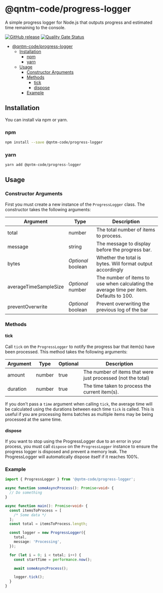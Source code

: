 # @qntm-code/progress-logger

A simple progress logger for Node.js that outputs progress and estimated time remaining to the console.

[![GitHub release](https://img.shields.io/github/release/bameyrick/progress-logger.svg)](https://github.com/bameyrick/progress-logger/releases)
[![Quality Gate Status](https://sonarcloud.io/api/project_badges/measure?project=bameyrick_progress-logger&metric=alert_status)](https://sonarcloud.io/summary/new_code?id=bameyrick_progress-logger)

- [@qntm-code/progress-logger](#qntm-codeprogress-logger)
  - [Installation](#installation)
    - [npm](#npm)
    - [yarn](#yarn)
  - [Usage](#usage)
    - [Constructor Arguments](#constructor-arguments)
    - [Methods](#methods)
      - [tick](#tick)
      - [dispose](#dispose)
    - [Example](#example)

## Installation

You can install via npm or yarn.

### npm

```bash
npm install --save @qntm-code/progress-logger
```

### yarn

```bash
yarn add @qntm-code/progress-logger
```

## Usage

### Constructor Arguments

First you must create a new instance of the `ProgressLogger` class. The constructor takes the following arguments:

| Argument              | Type               | Description                                                                             |
| --------------------- | ------------------ | --------------------------------------------------------------------------------------- |
| total                 | number             | The total number of items to process.                                                   |
| message               | string             | The message to display before the progress bar.                                         |
| bytes                 | _Optional_ boolean | Whether the total is bytes. Will format output accordingly                              |
| averageTimeSampleSize | _Optional_ number  | The number of items to use when calculating the average time per item. Defaults to 100. |
| preventOverwrite      | _Optional_ boolean | Prevent overwriting the previous log of the bar                                         |

### Methods

#### tick

Call `tick` on the `ProgressLogger` to notify the progress bar that item(s) have been processed. This method takes the following arguments:

| Argument | Type   | Optional | Description                                                  |
| -------- | ------ | -------- | ------------------------------------------------------------ |
| amount   | number | true     | The number of items that were just processed (not the total) |
| duration | number | true     | The time taken to process the current item(s).               |

If you don't pass a `time` argument when calling `tick`, the average time will be calculated using the durations between each time `tick` is called. This is useful if you are processing items batches as multiple items may be being processed at the same time.

#### dispose

If you want to stop using the ProgressLogger due to an error in your process, you must call `dispose` on the `ProgressLogger` instance to ensure the progress logger is disposed and prevent a memory leak. The ProgressLogger will automatically dispose itself if it reaches 100%.

### Example

```typescript
import { ProgressLogger } from '@qntm-code/progress-logger';

async function someAsyncProcess(): Promise<void> {
  // Do something
}

async function main(): Promise<void> {
  const itemsToProcess = [
    /* Some data */
  ];
  const total = itemsToProcess.length;

  const logger = new ProgressLogger({
    total,
    message: 'Processing',
  });

  for (let i = 0; i < total; i++) {
    const startTime = performance.now();

    await someAsyncProcess();

    logger.tick();
  }
}
```
